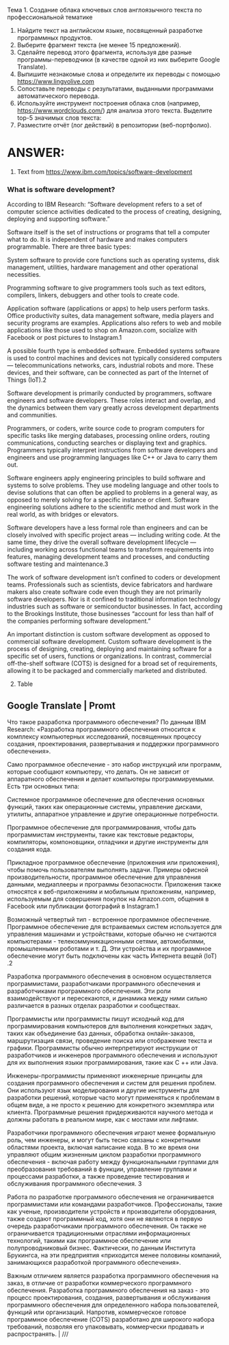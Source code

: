 Тема 1. Создание облака ключевых слов англоязычного текста по профессиональной тематике

1. Найдите текст на английском языке, посвященный разработке программных продуктов.
2. Выберите фрагмент текста (не менее 15 предложений).
3. Сделайте перевод этого фрагмента, используя две разные программы-переводчики (в качестве одной из них выберите Google Translate).
4. Выпишите незнакомые слова и определите их переводы с помощью https://www.lingvolive.com 
5. Сопоставьте переводы с результатами, выданными программами автоматического перевода.
6. Используйте инструмент построения облака слов (например, https://www.wordclouds.com/) для анализа этого текста. Выделите top-5 значимых
слов текста:
7. Разместите отчёт (лог действий) в репозитории (веб-портфолио).

# ANSWER:

1. Text from https://www.ibm.com/topics/software-development

### What is software development?

According to IBM Research: “Software development refers to a set of computer science activities dedicated to the process of creating, designing, deploying and supporting software.”

Software itself is the set of instructions or programs that tell a computer what to do. It is independent of hardware and makes computers programmable. There are three basic types:

System software to provide core functions such as operating systems, disk management, utilities, hardware management and other operational necessities.

Programming software to give programmers tools such as text editors, compilers, linkers, debuggers and other tools to create code.

Application software (applications or apps) to help users perform tasks. Office productivity suites, data management software, media players and security programs are examples. Applications also refers to web and mobile applications like those used to shop on Amazon.com, socialize with Facebook or post pictures to Instagram.1

A possible fourth type is embedded software. Embedded systems software is used to control machines and devices not typically considered computers — telecommunications networks, cars, industrial robots and more. These devices, and their software, can be connected as part of the Internet of Things (IoT).2

Software development is primarily conducted by programmers, software engineers and software developers. These roles interact and overlap, and the dynamics between them vary greatly across development departments and communities.

Programmers, or coders, write source code to program computers for specific tasks like merging databases, processing online orders, routing communications, conducting searches or displaying text and graphics. Programmers typically interpret instructions from software developers and engineers and use programming languages like C++ or Java to carry them out.

Software engineers apply engineering principles to build software and systems to solve problems. They use modeling language and other tools to devise solutions that can often be applied to problems in a general way, as opposed to merely solving for a specific instance or client. Software engineering solutions adhere to the scientific method and must work in the real world, as with bridges or elevators.

Software developers have a less formal role than engineers and can be closely involved with specific project areas — including writing code. At the same time, they drive the overall software development lifecycle — including working across functional teams to transform requirements into features, managing development teams and processes, and conducting software testing and maintenance.3

The work of software development isn’t confined to coders or development teams. Professionals such as scientists, device fabricators and hardware makers also create software code even though they are not primarily software developers. Nor is it confined to traditional information technology industries such as software or semiconductor businesses. In fact, according to the Brookings Institute, those businesses “account for less than half of the companies performing software development.”

An important distinction is custom software development as opposed to commercial software development. Custom software development is the process of designing, creating, deploying and maintaining software for a specific set of users, functions or organizations. In contrast, commercial off-the-shelf software (COTS) is designed for a broad set of requirements, allowing it to be packaged and commercially marketed and distributed.


2. Table

Google Translate | Promt
------------------------
Что такое разработка программного обеспечения?
По данным IBM Research: «Разработка программного обеспечения относится к комплексу компьютерных исследований, посвященных процессу создания, проектирования, развертывания и поддержки программного обеспечения».

Само программное обеспечение - это набор инструкций или программ, которые сообщают компьютеру, что делать. Он не зависит от аппаратного обеспечения и делает компьютеры программируемыми. Есть три основных типа:

Системное программное обеспечение для обеспечения основных функций, таких как операционные системы, управление дисками, утилиты, аппаратное управление и другие операционные потребности.

Программное обеспечение для программирования, чтобы дать программистам инструменты, такие как текстовые редакторы, компиляторы, компоновщики, отладчики и другие инструменты для создания кода.

Прикладное программное обеспечение (приложения или приложения), чтобы помочь пользователям выполнять задачи. Примеры офисной производительности, программное обеспечение для управления данными, медиаплееры и программы безопасности. Приложения также относятся к веб-приложениям и мобильным приложениям, например, используемым для совершения покупок на Amazon.com, общения в Facebook или публикации фотографий в Instagram.1

Возможный четвертый тип - встроенное программное обеспечение. Программное обеспечение для встраиваемых систем используется для управления машинами и устройствами, которые обычно не считаются компьютерами - телекоммуникационными сетями, автомобилями, промышленными роботами и т. Д. Эти устройства и их программное обеспечение могут быть подключены как часть Интернета вещей (IoT) .2

Разработка программного обеспечения в основном осуществляется программистами, разработчиками программного обеспечения и разработчиками программного обеспечения. Эти роли взаимодействуют и пересекаются, и динамика между ними сильно различается в разных отделах разработки и сообществах.

Программисты или программисты пишут исходный код для программирования компьютеров для выполнения конкретных задач, таких как объединение баз данных, обработка онлайн-заказов, маршрутизация связи, проведение поиска или отображение текста и графики. Программисты обычно интерпретируют инструкции от разработчиков и инженеров программного обеспечения и используют для их выполнения языки программирования, такие как C ++ или Java.

Инженеры-программисты применяют инженерные принципы для создания программного обеспечения и систем для решения проблем. Они используют язык моделирования и другие инструменты для разработки решений, которые часто могут применяться к проблемам в общем виде, а не просто к решению для конкретного экземпляра или клиента. Программные решения придерживаются научного метода и должны работать в реальном мире, как с мостами или лифтами.

Разработчики программного обеспечения играют менее формальную роль, чем инженеры, и могут быть тесно связаны с конкретными областями проекта, включая написание кода. В то же время они управляют общим жизненным циклом разработки программного обеспечения - включая работу между функциональными группами для преобразования требований в функции, управление группами и процессами разработки, а также проведение тестирования и обслуживания программного обеспечения. 3

Работа по разработке программного обеспечения не ограничивается программистами или командами разработчиков. Профессионалы, такие как ученые, производители устройств и производители оборудования, также создают программный код, хотя они не являются в первую очередь разработчиками программного обеспечения. Он также не ограничивается традиционными отраслями информационных технологий, такими как программное обеспечение или полупроводниковый бизнес. Фактически, по данным Института Брукингса, на эти предприятия «приходится менее половины компаний, занимающихся разработкой программного обеспечения».

Важным отличием является разработка программного обеспечения на заказ, в отличие от разработки коммерческого программного обеспечения. Разработка программного обеспечения на заказ - это процесс проектирования, создания, развертывания и обслуживания программного обеспечения для определенного набора пользователей, функций или организаций. Напротив, коммерческое готовое программное обеспечение (COTS) разработано для широкого набора требований, позволяя его упаковывать, коммерчески продавать и распространять. | ///
